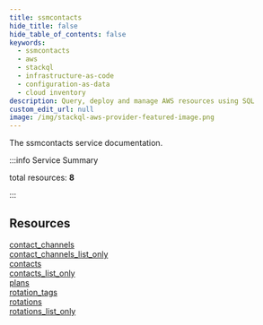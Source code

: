 ```yaml
---
title: ssmcontacts
hide_title: false
hide_table_of_contents: false
keywords:
  - ssmcontacts
  - aws
  - stackql
  - infrastructure-as-code
  - configuration-as-data
  - cloud inventory
description: Query, deploy and manage AWS resources using SQL
custom_edit_url: null
image: /img/stackql-aws-provider-featured-image.png
---
```


The ssmcontacts service documentation.

:::info Service Summary

<div class="row">
<div class="providerDocColumn">
<span>total resources:&nbsp;<b>8</b></span><br />
</div>
</div>

:::

## Resources
<div class="row">
<div class="providerDocColumn">
<a href="/services/ssmcontacts/contact_channels/">contact_channels</a><br />
<a href="/services/ssmcontacts/contact_channels_list_only/">contact_channels_list_only</a><br />
<a href="/services/ssmcontacts/contacts/">contacts</a><br />
<a href="/services/ssmcontacts/contacts_list_only/">contacts_list_only</a>
</div>
<div class="providerDocColumn">
<a href="/services/ssmcontacts/plans/">plans</a><br />
<a href="/services/ssmcontacts/rotation_tags/">rotation_tags</a><br />
<a href="/services/ssmcontacts/rotations/">rotations</a><br />
<a href="/services/ssmcontacts/rotations_list_only/">rotations_list_only</a>
</div>
</div>